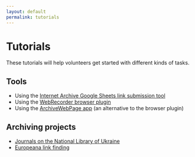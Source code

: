 ```yaml
---
layout: default
permalink: tutorials
---
```


# Tutorials

These tutorials will help volunteers get started with different kinds of tasks.

## Tools

* Using the [Internet Archive Google Sheets link submission tool](/ia-gsheets)
* Using the [WebRecorder browser plugin](/webrecorder-plugin-instructions)
* Using the [ArchiveWebPage app](/archivewebpage-app-instructions) (an alternative to the browser plugin)

## Archiving projects

* [Journals on the National Library of Ukraine](/nbuv-journals)
* [Europeana link finding](/europeana)